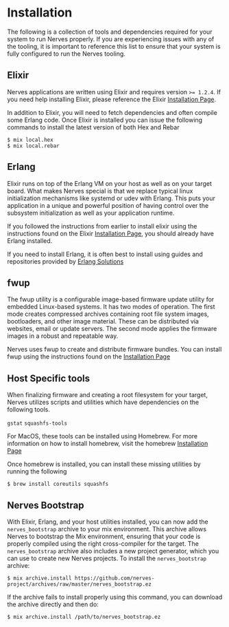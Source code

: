 # Installation

The following is a collection of tools and dependencies required for your system to run Nerves properly. If you are experiencing issues with any of the tooling, it is important to reference this list to ensure that your system is fully configured to run the Nerves tooling.

## Elixir

Nerves applications are written using Elixir and requires version `>= 1.2.4`. If you need help installing Elixir, please reference the Elixir [Installation Page](http://elixir-lang.org/install.html).

In addition to Elixir, you will need to fetch dependencies and often compile some Erlang code. Once Elixir is installed you can issue the following commands to install the latest version of both Hex and Rebar

```
$ mix local.hex
$ mix local.rebar
```

## Erlang

Elixir runs on top of the Erlang VM on your host as well as on your target board. What makes Nerves special is that we replace typical linux initialization mechanisms like systemd or udev with Erlang. This puts your application in a unique and powerful position of having control over the subsystem initialization as well as your application runtime.

If you followed the instructions from earlier to install elixir using the instructions found on the Elixir [Installation Page](http://elixir-lang.org/install.html), you should already have Erlang installed.

If you need to install Erlang, it is often best to install using guides and repositories provided by [Erlang Solutions](https://www.erlang-solutions.com/resources/download.html)

## fwup

The fwup utility is a configurable image-based firmware update utility for embedded Linux-based systems. It has two modes of operation. The first mode creates compressed archives containing root file system images, bootloaders, and other image material. These can be distributed via websites, email or update servers. The second mode applies the firmware images in a robust and repeatable way.

Nerves uses fwup to create and distribute firmware bundles. You can install fwup using the instructions found on the [Installation Page](https://github.com/fhunleth/fwup#installing)

## Host Specific tools

When finalizing firmware and creating a root filesystem for your target, Nerves utilizes scripts and utilities which have dependencies on the following tools.

`gstat`
`squashfs-tools`

For MacOS, these tools can be installed using Homebrew. For more information on how to install homebrew, visit the homebrew [Installation Page](http://brew.sh/)

Once homebrew is installed, you can install these missing utilities by running the following
```
$ brew install coreutils squashfs
```

## Nerves Bootstrap

With Elixir, Erlang, and your host utilities installed, you can now add the `nerves_bootstrap` archive to your mix environment. This archive allows Nerves to bootstrap the Mix environment, ensuring that your code is properly compiled using the right cross-compiler for the target. The `nerves_bootstrap` archive also includes a new project generator, which you can use to create new Nerves projects. To install the `nerves_bootstrap` archive:

```
$ mix archive.install https://github.com/nerves-project/archives/raw/master/nerves_bootstrap.ez
```

If the archive fails to install properly using this command, you can download the archive directly and then do:

```
$ mix archive.install /path/to/nerves_bootstrap.ez
```
